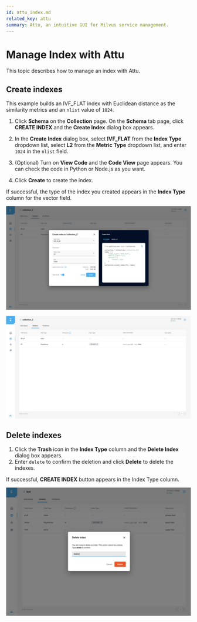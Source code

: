 ```yaml
---
id: attu_index.md
related_key: attu
summary: Attu, an intuitive GUI for Milvus service management.
---
```


# Manage Index with Attu

This topic describes how to manage an index with Attu.

## Create indexes

This example builds an IVF_FLAT index with Euclidean distance as the similarity metrics and an `nlist` value of `1024`.

1. Click **Schema** on the **Collection** page. On the **Schema** tab page, click **CREATE INDEX** and the **Create Index** dialog box appears.

2. In the **Create Index** dialog box, select **IVF_FLAT** from the **Index Type** dropdown list, select **L2** from the **Metric Type** dropdown list, and enter `1024` in the `nlist` field.

3. (Optional) Turn on **View Code** and the **Code View** page appears. You can check the code in Python or Node.js as you want.

4. Click **Create** to create the index.

If successful, the type of the index you created appears in the **Index Type** column for the vector field.

![Create Index](../../../../assets/attu/insight_index1.png)

![Create Index](../../../../assets/attu/insight_index2.png)

## Delete indexes

1. Click the **Trash** icon in the **Index Type** column and the **Delete Index** dialog box appears.
2. Enter `delete` to confirm the deletion and click **Delete** to delete the indexes.

If successful, **CREATE INDEX** button appears in the Index Type column.

![Delete Index](../../../../assets/attu/insight_index3.png)
